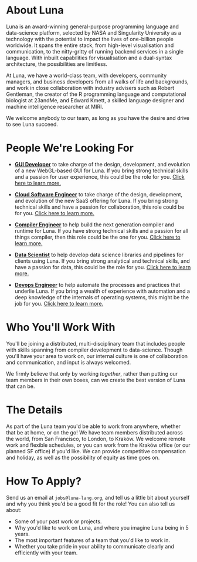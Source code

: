 # About Luna
Luna is an award-winning general-purpose programming language and data-science
platform, selected by NASA and Singularity University as a technology with the
potential to impact the lives of one-billion people worldwide. It spans the
entire stack, from high-level visualisation and communication, to the
nitty-gritty of running backend services in a single language. With inbuilt
capabilities for visualisation and a dual-syntax architecture, the possibilities
are limitless.

At Luna, we have a world-class team, with developers, community managers, and
business developers from all walks of life and backgrounds, and work in close
collaboration with industry advisers such as Robert Gentleman, the creator of
the R programming language and computational biologist at 23andMe, and Edward
Kmett, a skilled language designer and machine intelligence researcher at MIRI.

We welcome anybody to our team, as long as you have the desire and drive to see
Luna succeed.


# People We're Looking For

- **[GUI Developer](https://github.com/luna/hiring/blob/master/people/gui-developer.md)** to take charge of the design, development, and evolution of a new WebGL-based GUI for Luna. If you bring strong technical skills and a passion for 
user experience, this could be the role for you. [Click here to learn more.](https://github.com/luna/hiring/blob/master/people/gui-developer.md)

- **[Cloud Software Engineer](https://github.com/luna/hiring/blob/master/people/cloud-software-engineer.md)** to take
charge of the design, development, and evolution of the new SaaS offering for
Luna. If you bring strong technical skills and have a passion for collaboration, this role could be for you. [Click here to learn more.](https://github.com/luna/hiring/blob/master/people/cloud-software-engineer.md)

- **[Compiler Engineer](https://github.com/luna/hiring/blob/master/people/compiler-engineer.md)** to help build
the next generation compiler and runtime for Luna. If you have strong technical skills and a passion for all things compiler, then 
this role could be the one for you. [Click here to learn more.](https://github.com/luna/hiring/blob/master/people/compiler-engineer.md)

- **[Data Scientist](https://github.com/luna/hiring/blob/master/people/data-scientist.md)** to help develop
data science libraries and pipelines for clients using Luna. If you bring strong analytical and technical skills, and have a passion
for data, this could be the role for you. [Click here to learn more.](https://github.com/luna/hiring/blob/master/people/data-scientist.md)

- **[Devops Engineer](https://github.com/luna/hiring/blob/master/people/devops-engineer.md)** to help automate
the processes and practices that underlie Luna. If you bring a wealth of experience with automation and a deep knowledge of the
internals of operating systems, this might be the job for you. [Click here to learn more.](https://github.com/luna/hiring/blob/master/people/devops-engineer.md)


# Who You'll Work With
You'll be joining a distributed, multi-disciplinary team that includes people
with skills spanning from compiler development to data-science. Though you'll
have your area to work on, our internal culture is one of collaboration and
communication, and input is always welcomed.

We firmly believe that only by working _together_, rather than putting our team
members in their own boxes, can we create the best version of Luna that can be.

# The Details
As part of the Luna team you'd be able to work from anywhere, whether that be at
home, or on the go! We have team members distributed across the world, from San
Francisco, to London, to Kraków. We welcome remote work and flexible schedules,
or you can work from the Kraków office (or our planned SF office) if you'd like.
We can provide competitive compensation and holiday, as well as the possibility
of equity as time goes on.

# How To Apply?
Send us an email at `jobs@luna-lang.org`, and tell us a little bit about
yourself and why you think you'd be a good fit for the role! You can also tell
us about:

- Some of your past work or projects.
- Why you'd like to work on Luna, and where you imagine Luna being in 5 years.
- The most important features of a team that you'd like to work in.
- Whether you take pride in your ability to communicate clearly and efficiently
  with your team.
